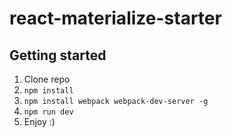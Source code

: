 # react-materialize-starter

## Getting started

1. Clone repo
2. `npm install`
3. `npm install webpack webpack-dev-server -g`
4. `npm run dev`
5. Enjoy :)